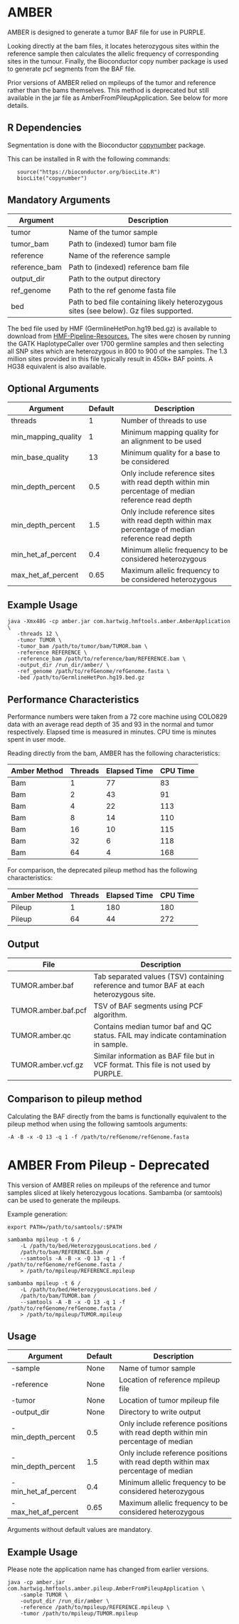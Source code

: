 # AMBER
AMBER is designed to generate a tumor BAF file for use in PURPLE. 

Looking directly at the bam files, it locates heterozygous sites within the reference sample then calculates the allelic frequency of corresponding sites in the tumour. Finally, the Bioconductor copy number package is used to generate pcf segments from the BAF file.

Prior versions of AMBER relied on mpileups of the tumor and reference rather than the bams themselves. This method is deprecated but still available in the jar file as AmberFromPileupApplication. See below for more details.  

## R Dependencies
Segmentation is done with the Bioconductor [copynumber](http://bioconductor.org/packages/release/bioc/html/copynumber.html) package.

This can be installed in R with the following commands:
```
   source("https://bioconductor.org/biocLite.R")
   biocLite("copynumber")
```

## Mandatory Arguments

Argument | Description 
---|---
tumor | Name of the tumor sample
tumor_bam | Path to (indexed) tumor bam file
reference | Name of the reference sample
reference_bam | Path to (indexed) reference bam file
output_dir | Path to the output directory
ref_genome | Path to the ref genome fasta file
bed | Path to bed file containing likely heterozygous sites (see below). Gz files supported.  

The bed file used by HMF (GermlineHetPon.hg19.bed.gz) is available to download from [HMF-Pipeline-Resources.](https://resources.hartwigmedicalfoundation.nl) The sites were chosen by running the GATK HaplotypeCaller over 1700 germline samples and then selecting all SNP sites which are heterozygous in 800 to 900 of the samples. The 1.3 million sites provided in this file typically result in 450k+ BAF points. A HG38 equivalent is also available.

## Optional Arguments

Argument | Default | Description 
---|---|---
threads | 1 | Number of threads to use
min_mapping_quality | 1| Minimum mapping quality for an alignment to be used
min_base_quality | 13| Minimum quality for a base to be considered
min_depth_percent | 0.5 | Only include reference sites with read depth within min percentage of median reference read depth
min_depth_percent | 1.5 | Only include reference sites with read depth within max percentage of median reference read depth
min_het_af_percent | 0.4 | Minimum allelic frequency to be considered heterozygous
max_het_af_percent | 0.65 | Maximum allelic frequency to be considered heterozygous

## Example Usage

```
java -Xmx48G -cp amber.jar com.hartwig.hmftools.amber.AmberApplication \
   -threads 12 \
   -tumor TUMOR \
   -tumor_bam /path/to/tumor/bam/TUMOR.bam \
   -reference REFERENCE \
   -reference_bam /path/to/reference/bam/REFERENCE.bam \
   -output_dir /run_dir/amber/ \
   -ref_genome /path/to/refGenome/refGenome.fasta \
   -bed /path/to/GermlineHetPon.hg19.bed.gz 
```

## Performance Characteristics
Performance numbers were taken from a 72 core machine using COLO829 data with an average read depth of 35 and 93 in the normal and tumor respectively. Elapsed time is measured in minutes. CPU time is minutes spent in user mode. 

Reading directly from the bam, AMBER has the following characteristics:

Amber Method | Threads | Elapsed Time| CPU Time 
---|---|---|---
Bam | 1 | 77 | 83 
Bam | 2 | 43 | 91
Bam | 4 | 22 | 113
Bam | 8 | 14 | 110
Bam | 16 | 10 | 115 
Bam | 32 | 6 | 118
Bam | 64 | 4 | 168

For comparison, the deprecated pileup method has the following characteristics:

Amber Method | Threads | Elapsed Time| CPU Time 
---|---|---|---
Pileup | 1 | 180 | 180 
Pileup | 64 | 44 | 272 

## Output
File | Description
--- | ---
TUMOR.amber.baf | Tab separated values (TSV) containing reference and tumor BAF at each heterozygous site.
TUMOR.amber.baf.pcf | TSV of BAF segments using PCF algorithm.
TUMOR.amber.qc | Contains median tumor baf and QC status. FAIL may indicate contamination in sample. 
TUMOR.amber.vcf.gz | Similar information as BAF file but in VCF format. This file is not used by PURPLE.
 
## Comparison to pileup method
Calculating the BAF directly from the bams is functionally equivalent to the pileup method when using the following samtools arguments:

``` -A -B -x -Q 13 -q 1 -f /path/to/refGenome/refGenome.fasta ```

# AMBER From Pileup - Deprecated

This version of AMBER relies on mpileups of the reference and tumor samples sliced at likely heterozygous locations. Sambamba (or samtools) can be used to generate the mpileups. 

Example generation:

```
export PATH=/path/to/samtools/:$PATH

sambamba mpileup -t 6 /
    -L /path/to/bed/HeterozygousLocations.bed /
    /path/to/bam/REFERENCE.bam /
    --samtools -A -B -x -Q 13 -q 1 -f /path/to/refGenome/refGenome.fasta /
    > /path/to/mpileup/REFERENCE.mpileup

sambamba mpileup -t 6 /
    -L /path/to/bed/HeterozygousLocations.bed /
    /path/to/bam/TUMOR.bam /
    --samtools -A -B -x -Q 13 -q 1 -f /path/to/refGenome/refGenome.fasta /
    > /path/to/mpileup/TUMOR.mpileup

```

## Usage

Argument | Default | Description
---|---|---
-sample | None | Name of tumor sample
-reference | None | Location of reference mpileup file
-tumor | None | Location of tumor mpileup file
-output_dir | None | Directory to write output
-min_depth_percent | 0.5 | Only include reference positions with read depth within min percentage of median
-min_depth_percent | 1.5 | Only include reference positions with read depth within max percentage of median
-min_het_af_percent | 0.4 | Minimum allelic frequency to be considered heterozygous
-max_het_af_percent | 0.65 | Maximum allelic frequency to be considered heterozygous

Arguments without default values are mandatory.

## Example Usage

Please note the application name has changed from earlier versions.

```
java -cp amber.jar com.hartwig.hmftools.amber.pileup.AmberFromPileupApplication \ 
    -sample TUMOR \
    -output_dir /run_dir/amber \
    -reference /path/to/mpileup/REFERENCE.mpileup \
    -tumor /path/to/mpileup/TUMOR.mpileup
```
